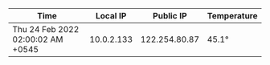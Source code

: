 | Time     | Local IP | Public IP | Temperature |
| ----------- | ----------- | ----------- | ----------- |
| Thu 24 Feb 2022 02:00:02 AM +0545      | 10.0.2.133     | 122.254.80.87  | 45.1° |
